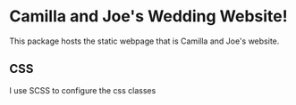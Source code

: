 # Camilla and Joe's Wedding Website!

This package hosts the static webpage that is Camilla and Joe's website.

## CSS
I use SCSS to configure the css classes
